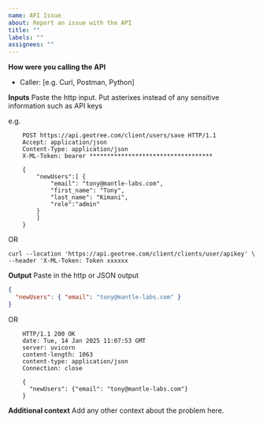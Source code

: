 ```yaml
---
name: API Issue
about: Report an issue with the API
title: ""
labels: ""
assignees: ""
---
```


**How were you calling the API**

- Caller: [e.g. Curl, Postman, Python]

**Inputs**
Paste the http input. Put asterixes instead of any sensitive information such as API keys

e.g.

```http
    POST https://api.geotree.com/client/users/save HTTP/1.1
    Accept: application/json
    Content-Type: application/json
    X-ML-Token: bearer ***********************************

    {
        "newUsers":[ {
            "email": "tony@mantle-labs.com",
            "first_name": "Tony",
            "last_name": "Kimani",
            "role":"admin"
        }
        ]
    }
```

OR

```curl
curl --location 'https://api.geotree.com/client/clients/user/apikey' \
--header 'X-ML-Token: Token xxxxxx

```

**Output**
Paste in the http or JSON output

```json
{
  "newUsers": { "email": "tony@mantle-labs.com" }
}
```

OR

```http
    HTTP/1.1 200 OK
    date: Tue, 14 Jan 2025 11:07:53 GMT
    server: uvicorn
    content-length: 1063
    content-type: application/json
    Connection: close

    {
      "newUsers": {"email": "tony@mantle-labs.com"}
    }
```

**Additional context**
Add any other context about the problem here.

